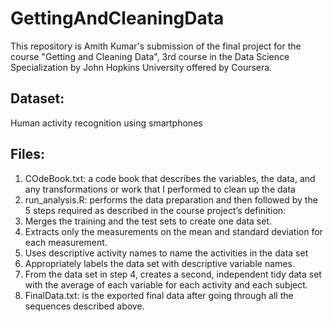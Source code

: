 # GettingAndCleaningData
This repository is Amith Kumar's submission of the final project for the course "Getting and Cleaning Data", 3rd course in the Data Science Specialization by John Hopkins University offered by Coursera.  

## Dataset:  
Human activity recognition using smartphones

## Files:  
1. COdeBook.txt: a code book that describes the variables, the data, and any transformations or work that I performed to clean up the data
2. run_analysis.R: performs the data preparation and then followed by the 5 steps required as described in the course project’s definition:
  1. Merges the training and the test sets to create one data set.
  2. Extracts only the measurements on the mean and standard deviation for each measurement.
  3. Uses descriptive activity names to name the activities in the data set
  4. Appropriately labels the data set with descriptive variable names.
  5. From the data set in step 4, creates a second, independent tidy data set with the average of each variable for each activity and each subject.
3. FinalData.txt: is the exported final data after going through all the sequences described above.
